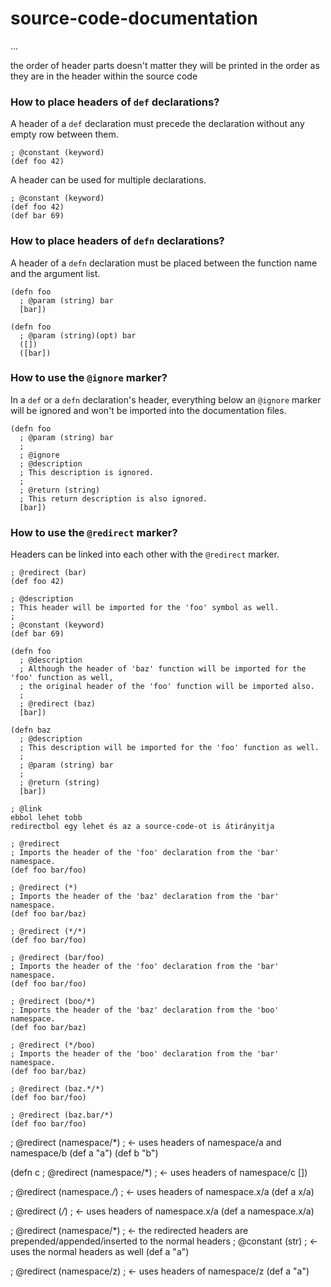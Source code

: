 
# source-code-documentation
...


the order of header parts doesn't matter
they will be printed in the order as they are in the header within the source code






### How to place headers of `def` declarations?

A header of a `def` declaration must precede the declaration without any empty row between them.

```
; @constant (keyword)
(def foo 42)
```

A header can be used for multiple declarations.

```
; @constant (keyword)
(def foo 42)
(def bar 69)
```

### How to place headers of `defn` declarations?

A header of a `defn` declaration must be placed between the function name and the argument list.

```
(defn foo
  ; @param (string) bar
  [bar])
```

```
(defn foo
  ; @param (string)(opt) bar
  ([])
  ([bar])
```

### How to use the `@ignore` marker?

In a `def` or a `defn` declaration's header, everything below an `@ignore` marker will be ignored
and won't be imported into the documentation files.

```
(defn foo
  ; @param (string) bar
  ;
  ; @ignore
  ; @description
  ; This description is ignored.
  ;
  ; @return (string)
  ; This return description is also ignored.
  [bar])
```

### How to use the `@redirect` marker?

Headers can be linked into each other with the `@redirect` marker.

```
; @redirect (bar)
(def foo 42)

; @description
; This header will be imported for the 'foo' symbol as well.
;
; @constant (keyword)
(def bar 69)
```

```
(defn foo
  ; @description
  ; Although the header of 'baz' function will be imported for the 'foo' function as well,
  ; the original header of the 'foo' function will be imported also.
  ;
  ; @redirect (baz)
  [bar])

(defn baz
  ; @description
  ; This description will be imported for the 'foo' function as well.
  ;
  ; @param (string) bar
  ;
  ; @return (string)
  [bar])  
```



```
; @link
ebbol lehet tobb
redirectbol egy lehet és az a source-code-ot is átirányitja
```







```
; @redirect
; Imports the header of the 'foo' declaration from the 'bar' namespace.
(def foo bar/foo)
```

```
; @redirect (*)
; Imports the header of the 'baz' declaration from the 'bar' namespace.
(def foo bar/baz)
```

```
; @redirect (*/*)
(def foo bar/foo)
```

```
; @redirect (bar/foo)
; Imports the header of the 'foo' declaration from the 'bar' namespace.
(def foo bar/foo)
```

```
; @redirect (boo/*)
; Imports the header of the 'baz' declaration from the 'boo' namespace.
(def foo bar/baz)
```

```
; @redirect (*/boo)
; Imports the header of the 'boo' declaration from the 'bar' namespace.
(def foo bar/baz)
```

```
; @redirect (baz.*/*)
(def foo bar/foo)
```

```
; @redirect (baz.bar/*)
(def foo bar/foo)
```



; @redirect (namespace/*)  ; <- uses headers of namespace/a and namespace/b
(def a "a")
(def b "b")

(defn c
  ; @redirect (namespace/*)  ; <- uses headers of namespace/c
  [])

; @redirect (namespace.*/*) ; <- uses headers of namespace.x/a
(def a x/a)

; @redirect (*/*) ; <- uses headers of namespace.x/a
(def a namespace.x/a)

; @redirect (namespace/*) ; <- the redirected headers are prepended/appended/inserted to the normal headers
; @constant (str)         ; <- uses the normal headers as well
(def a "a")

; @redirect (namespace/z)  ; <- uses headers of namespace/z
(def a "a")
